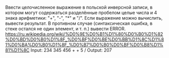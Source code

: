 Ввести целочисленное выражение в польской инверсной записи, в котором могут содержаться разделённые пробелом целые числа и 4 знака арифметики: "+", "-", "*" и "/". Если выражение можно вычислить, вывести результат. В противном случае (синтаксическая ошибка, в стеке остался не один элемент, и т. п.) вывести ERROR.
https://ru.wikipedia.org/wiki/%D0%9E%D0%B1%D1%80%D0%B0%D1%82%D0%BD%D0%B0%D1%8F_%D0%BF%D0%BE%D0%BB%D1%8C%D1%81%D0%BA%D0%B0%D1%8F_%D0%B7%D0%B0%D0%BF%D0%B8%D1%81%D1%8C
Input:
 234 345 456 + + 5 /
Output:
 207
